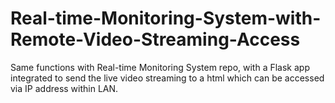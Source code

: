 # Real-time-Monitoring-System-with-Remote-Video-Streaming-Access

Same functions with Real-time Monitoring System repo, with a Flask app integrated to send the live video streaming to a html which can be accessed via IP address within LAN.
